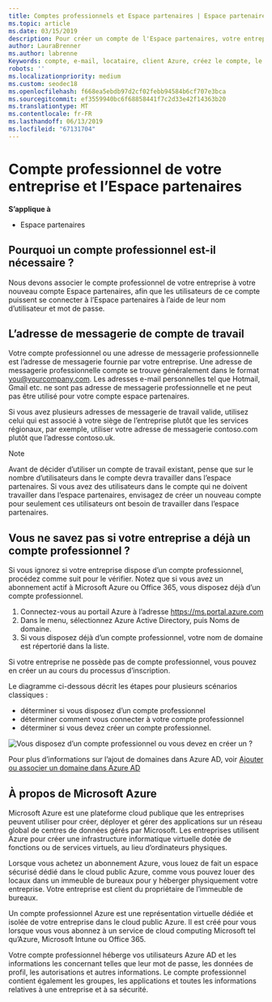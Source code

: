 ```yaml
---
title: Comptes professionnels et Espace partenaires | Espace partenaires
ms.topic: article
ms.date: 03/15/2019
description: Pour créer un compte de l'Espace partenaires, votre entreprise doit disposer d'un compte professionnel. Si vous avez un abonnement actif à Microsoft Azure ou Office 365, vous avez déjà un compte professionnel.
author: LauraBrenner
ms.author: labrenne
Keywords: compte, e-mail, locataire, client Azure, créez le compte, le nom de domaine
robots: ''
ms.localizationpriority: medium
ms.custom: seodec18
ms.openlocfilehash: f668ea5ebdb97d2cf02febb94584b6cf707e3bca
ms.sourcegitcommit: ef3559940bc6f68858441f7c2d33e42f14363b20
ms.translationtype: MT
ms.contentlocale: fr-FR
ms.lasthandoff: 06/13/2019
ms.locfileid: "67131704"
---
```

# <a name="your-company-work-account-and-partner-center"></a>Compte professionnel de votre entreprise et l’Espace partenaires  

**S’applique à**

-  Espace partenaires

## <a name="why-you-need-a-work-account"></a>Pourquoi un compte professionnel est-il nécessaire ?

Nous devons associer le compte professionnel de votre entreprise à votre nouveau compte Espace partenaires, afin que les utilisateurs de ce compte puissent se connecter à l’Espace partenaires à l’aide de leur nom d’utilisateur et mot de passe.

## <a name="the-work-account-email-address"></a>L’adresse de messagerie de compte de travail

Votre compte professionnel ou une adresse de messagerie professionnelle est l’adresse de messagerie fournie par votre entreprise. Une adresse de messagerie professionnelle compte se trouve généralement dans le format you@yourcompany.com. Les adresses e-mail personnelles tel que Hotmail, Gmail etc. ne sont pas adresse de messagerie professionnelle et ne peut pas être utilisé pour votre compte espace partenaires. 

Si vous avez plusieurs adresses de messagerie de travail valide, utilisez celui qui est associé à votre siège de l’entreprise plutôt que les services régionaux, par exemple, utiliser votre adresse de messagerie contoso.com plutôt que l’adresse contoso.uk.

> [!NOTE]  
>  Avant de décider d’utiliser un compte de travail existant, pense que sur le nombre d’utilisateurs dans le compte devra travailler dans l’espace partenaires. Si vous avez des utilisateurs dans le compte qui ne doivent travailler dans l’espace partenaires, envisagez de créer un nouveau compte pour seulement ces utilisateurs ont besoin de travailler dans l’espace partenaires.


## <a name="not-sure-if-your-company-already-has-a-work-account"></a>Vous ne savez pas si votre entreprise a déjà un compte professionnel ?

Si vous ignorez si votre entreprise dispose d’un compte professionnel, procédez comme suit pour le vérifier. Notez que si vous avez un abonnement actif à Microsoft Azure ou Office 365, vous disposez déjà d’un compte professionnel.

1.  Connectez-vous au portail Azure à l’adresse https://ms.portal.azure.com
2.  Dans le menu, sélectionnez Azure Active Directory, puis Noms de domaine.
3.  Si vous disposez déjà d’un compte professionnel, votre nom de domaine est répertorié dans la liste.

Si votre entreprise ne possède pas de compte professionnel, vous pouvez en créer un au cours du processus d’inscription.

Le diagramme ci-dessous décrit les étapes pour plusieurs scénarios classiques :

- déterminer si vous disposez d’un compte professionnel 
- déterminer comment vous connecter à votre compte professionnel 
- déterminer si vous devez créer un compte professionnel.


![Vous disposez d’un compte professionnel ou vous devez en créer un ?](images/onboardingAADFlow.png)

Pour plus d’informations sur l’ajout de domaines dans Azure AD, voir [Ajouter ou associer un domaine dans Azure AD](https://docs.microsoft.com/azure/active-directory/active-directory-add-domain)

## <a name="about-microsoft-azure"></a>À propos de Microsoft Azure

Microsoft Azure est une plateforme cloud publique que les entreprises peuvent utiliser pour créer, déployer et gérer des applications sur un réseau global de centres de données gérés par Microsoft. Les entreprises utilisent Azure pour créer une infrastructure informatique virtuelle dotée de fonctions ou de services virtuels, au lieu d’ordinateurs physiques. 

Lorsque vous achetez un abonnement Azure, vous louez de fait un espace sécurisé dédié dans le cloud public Azure, comme vous pouvez louer des locaux dans un immeuble de bureaux pour y héberger physiquement votre entreprise. Votre entreprise est client du propriétaire de l’immeuble de bureaux. 

Un compte professionnel Azure est une représentation virtuelle dédiée et isolée de votre entreprise dans le cloud public Azure. Il est créé pour vous lorsque vous vous abonnez à un service de cloud computing Microsoft tel qu’Azure, Microsoft Intune ou Office 365. 

Votre compte professionnel héberge vos utilisateurs Azure AD et les informations les concernant telles que leur mot de passe, les données de profil, les autorisations et autres informations. Le compte professionnel contient également les groupes, les applications et toutes les informations relatives à une entreprise et à sa sécurité. 

